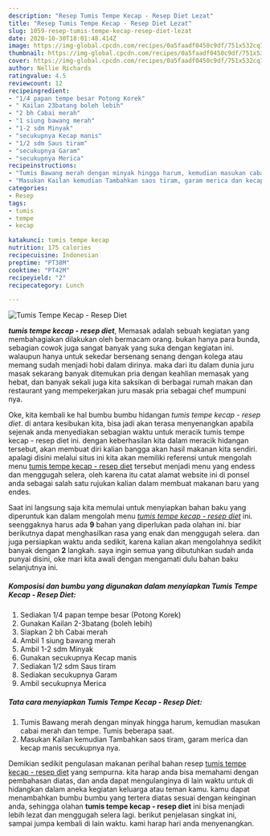 ```yaml
---
description: "Resep Tumis Tempe Kecap - Resep Diet Lezat"
title: "Resep Tumis Tempe Kecap - Resep Diet Lezat"
slug: 1059-resep-tumis-tempe-kecap-resep-diet-lezat
date: 2020-10-30T18:01:48.414Z
image: https://img-global.cpcdn.com/recipes/0a5faadf0450c9df/751x532cq70/tumis-tempe-kecap-resep-diet-foto-resep-utama.jpg
thumbnail: https://img-global.cpcdn.com/recipes/0a5faadf0450c9df/751x532cq70/tumis-tempe-kecap-resep-diet-foto-resep-utama.jpg
cover: https://img-global.cpcdn.com/recipes/0a5faadf0450c9df/751x532cq70/tumis-tempe-kecap-resep-diet-foto-resep-utama.jpg
author: Nellie Richards
ratingvalue: 4.5
reviewcount: 12
recipeingredient:
- "1/4 papan tempe besar Potong Korek"
- " Kailan 23batang boleh lebih"
- "2 bh Cabai merah"
- "1 siung bawang merah"
- "1-2 sdm Minyak"
- "secukupnya Kecap manis"
- "1/2 sdm Saus tiram"
- "secukupnya Garam"
- "secukupnya Merica"
recipeinstructions:
- "Tumis Bawang merah dengan minyak hingga harum, kemudian masukan cabai merah dan tempe. Tumis beberapa saat."
- "Masukan Kailan kemudian Tambahkan saos tiram, garam merica dan kecap manis secukupnya nya."
categories:
- Resep
tags:
- tumis
- tempe
- kecap

katakunci: tumis tempe kecap 
nutrition: 175 calories
recipecuisine: Indonesian
preptime: "PT38M"
cooktime: "PT42M"
recipeyield: "2"
recipecategory: Lunch

---
```



![Tumis Tempe Kecap - Resep Diet](https://img-global.cpcdn.com/recipes/0a5faadf0450c9df/751x532cq70/tumis-tempe-kecap-resep-diet-foto-resep-utama.jpg)

<b><i>tumis tempe kecap - resep diet</i></b>, Memasak adalah sebuah kegiatan yang membahagiakan dilakukan oleh bermacam orang. bukan hanya para bunda, sebagian cowok juga sangat banyak yang suka dengan kegiatan ini. walaupun hanya untuk sekedar bersenang senang dengan kolega atau memang sudah menjadi hobi dalam dirinya. maka dari itu dalam dunia juru masak sekarang banyak ditemukan pria dengan keahlian memasak yang hebat, dan banyak sekali juga kita saksikan di berbagai rumah makan dan restaurant yang mempekerjakan juru masak pria sebagai chef mumpuni nya.

Oke, kita kembali ke hal bumbu bumbu hidangan <i>tumis tempe kecap - resep diet</i>. di antara kesibukan kita, bisa jadi akan terasa menyenangkan apabila sejenak anda menyediakan sebagian waktu untuk meracik tumis tempe kecap - resep diet ini. dengan keberhasilan kita dalam meracik hidangan tersebut, akan membuat diri kalian bangga akan hasil makanan kita sendiri. apalagi disini melalui situs ini kita akan memiliki referensi untuk mengolah menu <u>tumis tempe kecap - resep diet</u> tersebut menjadi menu yang endess dan menggugah selera, oleh karena itu catat alamat website ini di ponsel anda sebagai salah satu rujukan kalian dalam membuat makanan baru yang endes.




Saat ini langsung saja kita memulai untuk menyiapkan bahan baku yang diperuntuk kan dalam mengolah menu <u><i>tumis tempe kecap - resep diet</i></u> ini. seenggaknya harus ada <b>9</b> bahan yang diperlukan pada olahan ini. biar berikutnya dapat menghasilkan rasa yang enak dan menggugah selera. dan juga persiapkan waktu anda sedikit, karena kalian akan mengolahnya sedikit banyak dengan <b>2</b> langkah. saya ingin semua yang dibutuhkan sudah anda punyai disini, oke mari kita awali dengan mengamati dulu bahan baku selanjutnya ini.

<!--inarticleads1-->

##### Komposisi dan bumbu yang digunakan dalam menyiapkan Tumis Tempe Kecap - Resep Diet:

1. Sediakan 1/4 papan tempe besar (Potong Korek)
1. Gunakan  Kailan 2-3batang (boleh lebih)
1. Siapkan 2 bh Cabai merah
1. Ambil 1 siung bawang merah
1. Ambil 1-2 sdm Minyak
1. Gunakan secukupnya Kecap manis
1. Sediakan 1/2 sdm Saus tiram
1. Sediakan secukupnya Garam
1. Ambil secukupnya Merica




<!--inarticleads2-->

##### Tata cara menyiapkan Tumis Tempe Kecap - Resep Diet:

1. Tumis Bawang merah dengan minyak hingga harum, kemudian masukan cabai merah dan tempe. Tumis beberapa saat.
1. Masukan Kailan kemudian Tambahkan saos tiram, garam merica dan kecap manis secukupnya nya.




Demikian sedikit pengulasan makanan perihal bahan resep <u>tumis tempe kecap - resep diet</u> yang sempurna. kita harap anda bisa memahami dengan pembahasan diatas, dan anda dapat mengulanginya di lain waktu untuk di hidangkan dalam aneka kegiatan keluarga atau teman kamu. kamu dapat menambahkan bumbu bumbu yang tertera diatas sesuai dengan keinginan anda, sehingga olahan <b>tumis tempe kecap - resep diet</b> ini bisa menjadi lebih lezat dan menggugah selera lagi. berikut penjelasan singkat ini, sampai jumpa kembali di lain waktu. kami harap hari anda menyenangkan.
